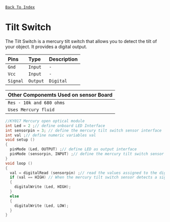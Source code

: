 [`Back To Index`](https://github.com/Sanjay0302/Sensor-Workshop-#readme)

# Tilt Switch

The Tilt Switch is a mercury tilt switch that allows you to detect the tilt of your object. It provides a digital output.

</div>
<div id="header" align="center" >

| Pins | Type     | Description                |
| :-------- | :------- | :------------------------- |
| `Gnd`| `Input` | `-` |
| `Vcc`| `Input` | `-` |
| `Signal`| `Output` | `Digital` |

| Other Componemts Used on sensor Board|
| :------------------------- |
| `Res - 10k and 680 ohms`|
| `Uses Mercury fluid` |

</div>


```c
//KY017 Mercury open optical module
int Led = 2 ;// define onboard LED Interface
int sensorpin = 3; // define the mercury tilt switch sensor interface
int val ;// define numeric variables val
void setup ()
{
  pinMode (Led, OUTPUT) ;// define LED as output interface
  pinMode (sensorpin, INPUT) ;// define the mercury tilt switch sensor output interface
}
void loop ()
{
  val = digitalRead (sensorpin) ;// read the values assigned to the digital interface 3 val
  if (val == HIGH) // When the mercury tilt switch sensor detects a signal, LED flashes
  {
    digitalWrite (Led, HIGH);
  }
  else
  {
    digitalWrite (Led, LOW);
  }
}


```

